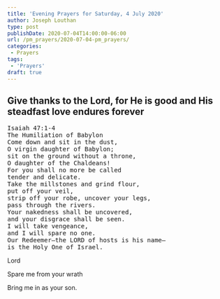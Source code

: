 ```yaml
---
title: 'Evening Prayers for Saturday, 4 July 2020'
author: Joseph Louthan
type: post
publishDate: 2020-07-04T14:00:00-06:00
url: /pm_prayers/2020-07-04-pm_prayers/
categories:
 - Prayers
tags:
 - 'Prayers'
draft: true
---
```

## Give thanks to the Lord, for He is good and His steadfast love endures forever

<pre>
Isaiah 47:1-4
The Humiliation of Babylon
Come down and sit in the dust,
O virgin daughter of Babylon;
sit on the ground without a throne,
O daughter of the Chaldeans!
For you shall no more be called
tender and delicate.
Take the millstones and grind flour,
put off your veil,
strip off your robe, uncover your legs,
pass through the rivers.
Your nakedness shall be uncovered,
and your disgrace shall be seen.
I will take vengeance,
and I will spare no one.
Our Redeemer—the LORD of hosts is his name—
is the Holy One of Israel.
</pre>

Lord 

Spare me from your wrath

Bring me in as your son. 
